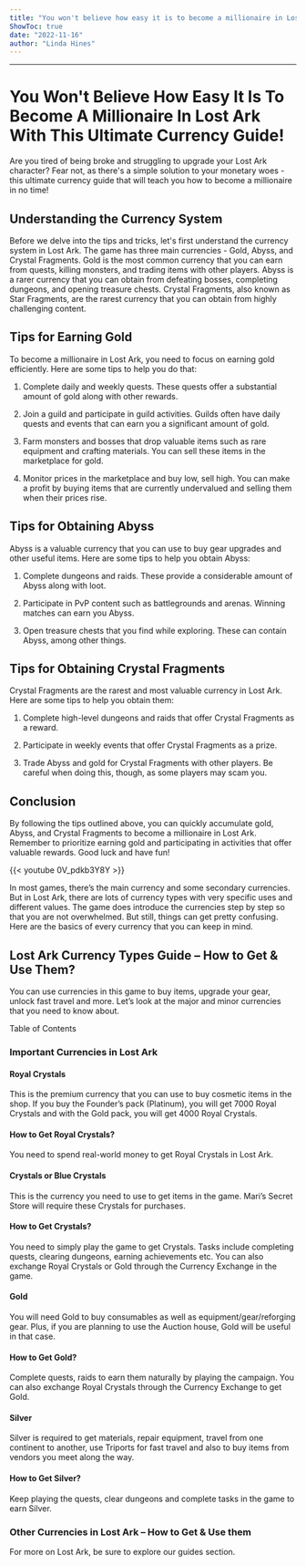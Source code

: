 ```yaml
---
title: "You won't believe how easy it is to become a millionaire in Lost Ark with this ultimate currency guide!"
ShowToc: true 
date: "2022-11-16"
author: "Linda Hines"
---
```

*****
# You Won't Believe How Easy It Is To Become A Millionaire In Lost Ark With This Ultimate Currency Guide!

Are you tired of being broke and struggling to upgrade your Lost Ark character? Fear not, as there's a simple solution to your monetary woes - this ultimate currency guide that will teach you how to become a millionaire in no time!

## Understanding the Currency System

Before we delve into the tips and tricks, let's first understand the currency system in Lost Ark. The game has three main currencies - Gold, Abyss, and Crystal Fragments. Gold is the most common currency that you can earn from quests, killing monsters, and trading items with other players. Abyss is a rarer currency that you can obtain from defeating bosses, completing dungeons, and opening treasure chests. Crystal Fragments, also known as Star Fragments, are the rarest currency that you can obtain from highly challenging content.

## Tips for Earning Gold

To become a millionaire in Lost Ark, you need to focus on earning gold efficiently. Here are some tips to help you do that:

1. Complete daily and weekly quests. These quests offer a substantial amount of gold along with other rewards.

2. Join a guild and participate in guild activities. Guilds often have daily quests and events that can earn you a significant amount of gold.

3. Farm monsters and bosses that drop valuable items such as rare equipment and crafting materials. You can sell these items in the marketplace for gold.

4. Monitor prices in the marketplace and buy low, sell high. You can make a profit by buying items that are currently undervalued and selling them when their prices rise.

## Tips for Obtaining Abyss

Abyss is a valuable currency that you can use to buy gear upgrades and other useful items. Here are some tips to help you obtain Abyss:

1. Complete dungeons and raids. These provide a considerable amount of Abyss along with loot.

2. Participate in PvP content such as battlegrounds and arenas. Winning matches can earn you Abyss.

3. Open treasure chests that you find while exploring. These can contain Abyss, among other things.

## Tips for Obtaining Crystal Fragments

Crystal Fragments are the rarest and most valuable currency in Lost Ark. Here are some tips to help you obtain them:

1. Complete high-level dungeons and raids that offer Crystal Fragments as a reward.

2. Participate in weekly events that offer Crystal Fragments as a prize.

3. Trade Abyss and gold for Crystal Fragments with other players. Be careful when doing this, though, as some players may scam you.

## Conclusion

By following the tips outlined above, you can quickly accumulate gold, Abyss, and Crystal Fragments to become a millionaire in Lost Ark. Remember to prioritize earning gold and participating in activities that offer valuable rewards. Good luck and have fun!

{{< youtube 0V_pdkb3Y8Y >}} 



In most games, there’s the main currency and some secondary currencies. But in Lost Ark, there are lots of currency types with very specific uses and different values. The game does introduce the currencies step by step so that you are not overwhelmed. But still, things can get pretty confusing. Here are the basics of every currency that you can keep in mind.
 
## Lost Ark Currency Types Guide – How to Get & Use Them?
 
You can use currencies in this game to buy items, upgrade your gear, unlock fast travel and more. Let’s look at the major and minor currencies that you need to know about.
 
Table of Contents
 
### Important Currencies in Lost Ark
 
#### Royal Crystals
 
This is the premium currency that you can use to buy cosmetic items in the shop. If you buy the Founder’s pack (Platinum), you will get 7000 Royal Crystals and with the Gold pack, you will get 4000 Royal Crystals.
 
#### How to Get Royal Crystals?
 
You need to spend real-world money to get Royal Crystals in Lost Ark.
 
#### Crystals or Blue Crystals
 
This is the currency you need to use to get items in the game. Mari’s Secret Store will require these Crystals for purchases.
 
#### How to Get Crystals?
 
You need to simply play the game to get Crystals. Tasks include completing quests, clearing dungeons, earning achievements etc. You can also exchange Royal Crystals or Gold through the Currency Exchange in the game.
 
#### Gold
 
You will need Gold to buy consumables as well as equipment/gear/reforging gear. Plus, if you are planning to use the Auction house, Gold will be useful in that case.
 
#### How to Get Gold?
 
Complete quests, raids to earn them naturally by playing the campaign. You can also exchange Royal Crystals through the Currency Exchange to get Gold.
 
#### Silver
 
Silver is required to get materials, repair equipment, travel from one continent to another, use Triports for fast travel and also to buy items from vendors you meet along the way.
 
#### How to Get Silver?
 
Keep playing the quests, clear dungeons and complete tasks in the game to earn Silver.
 

 
### Other Currencies in Lost Ark – How to Get & Use them
 
For more on Lost Ark, be sure to explore our guides section.




